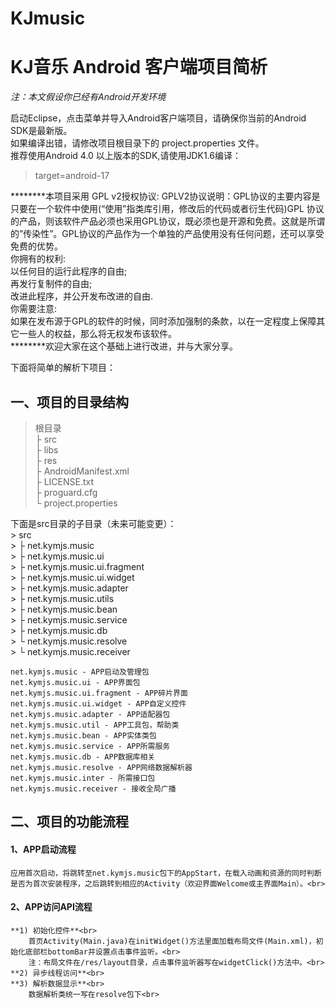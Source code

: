 KJmusic
=======
# **KJ音乐 Android 客户端项目简析** #

*注：本文假设你已经有Android开发环境*

启动Eclipse，点击菜单并导入Android客户端项目，请确保你当前的Android SDK是最新版。<br>
如果编译出错，请修改项目根目录下的 project.properties 文件。<br>
推荐使用Android 4.0 以上版本的SDK,请使用JDK1.6编译：

> target=android-17

********本项目采用 GPL v2授权协议:
GPLV2协议说明：GPL协议的主要内容是只要在一个软件中使用(“使用”指类库引用，修改后的代码或者衍生代码)GPL 协议的产品，则该软件产品必须也采用GPL协议，既必须也是开源和免费。这就是所谓的”传染性”。GPL协议的产品作为一个单独的产品使用没有任何问题，还可以享受免费的优势。<br>
你拥有的权利:<br>
    以任何目的运行此程序的自由;<br>
    再发行复制件的自由;<br>
    改进此程序，并公开发布改进的自由.<br>
你需要注意:<br>
                如果在发布源于GPL的软件的时候，同时添加强制的条款，以在一定程度上保障其它一些人的权益，那么将无权发布该软件。<br>
********欢迎大家在这个基础上进行改进，并与大家分享。<br>

下面将简单的解析下项目：<br>

## **一、项目的目录结构** ##
> 根目录<br>
> ├ src<br>
> ├ libs<br>
> ├ res<br>
> ├ AndroidManifest.xml<br>
> ├ LICENSE.txt<br>
> ├ proguard.cfg<br>
> └ project.properties<br>

下面是src目录的子目录（未来可能变更）：<br>
    > src<br>
	> ├ net.kymjs.music<br>
	> ├ net.kymjs.music.ui<br>
	> ├ net.kymjs.music.ui.fragment<br>
	> ├ net.kymjs.music.ui.widget<br>
	> ├ net.kymjs.music.adapter<br>
	> ├ net.kymjs.music.utils<br>
	> ├ net.kymjs.music.bean<br>
	> ├ net.kymjs.music.service<br>
	> ├ net.kymjs.music.db<br>
	> └ net.kymjs.music.resolve<br>
	> └ net.kymjs.music.receiver<br>
	
	net.kymjs.music	- APP启动及管理包
	net.kymjs.music.ui - APP界面包
	net.kymjs.music.ui.fragment - APP碎片界面
	net.kymjs.music.ui.widget - APP自定义控件
	net.kymjs.music.adapter - APP适配器包
	net.kymjs.music.util - APP工具包，帮助类
	net.kymjs.music.bean - APP实体类包
	net.kymjs.music.service - APP所需服务
	net.kymjs.music.db - APP数据库相关
	net.kymjs.music.resolve - APP网络数据解析器
	net.kymjs.music.inter - 所需接口包
	net.kymjs.music.receiver - 接收全局广播
	
## **二、项目的功能流程** ##
#### 1、APP启动流程 ####
	应用首次启动，将跳转至net.kymjs.music包下的AppStart，在载入动画和资源的同时判断是否为首次安装程序，之后跳转到相应的Activity（欢迎界面Welcome或主界面Main）。<br>

#### 2、APP访问API流程 ####
	**1) 初始化控件**<br>
		首页Activity(Main.java)在initWidget()方法里面加载布局文件(Main.xml)，初始化底部栏bottomBar并设置点击事件监听。<br>
		注：布局文件在/res/layout目录，点击事件监听器写在widgetClick()方法中。<br>
	**2) 异步线程访问**<br>
	**3) 解析数据显示**<br>
		数据解析类统一写在resolve包下<br>
